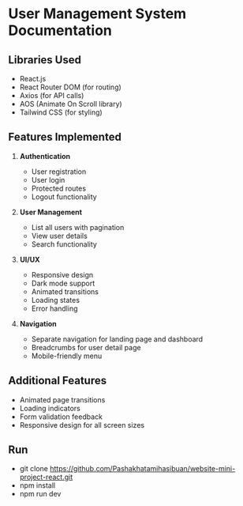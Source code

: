 # User Management System Documentation

## Libraries Used
- React.js
- React Router DOM (for routing)
- Axios (for API calls)
- AOS (Animate On Scroll library)
- Tailwind CSS (for styling)

## Features Implemented
1. **Authentication**
   - User registration
   - User login
   - Protected routes
   - Logout functionality

2. **User Management**
   - List all users with pagination
   - View user details
   - Search functionality

3. **UI/UX**
   - Responsive design
   - Dark mode support
   - Animated transitions
   - Loading states
   - Error handling

4. **Navigation**
   - Separate navigation for landing page and dashboard
   - Breadcrumbs for user detail page
   - Mobile-friendly menu

## Additional Features
- Animated page transitions
- Loading indicators
- Form validation feedback
- Responsive design for all screen sizes

## Run
- git clone https://github.com/Pashakhatamihasibuan/website-mini-project-react.git
- npm install
- npm run dev
